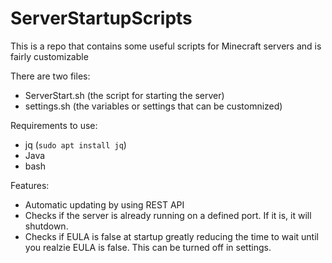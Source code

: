 # ServerStartupScripts
This is a repo that contains some useful scripts for Minecraft servers and is fairly customizable

There are two files: 
- ServerStart.sh (the script for starting the server)
- settings.sh (the variables or settings that can be customnized)

Requirements to use:
- jq (`sudo apt install jq`)
- Java
- bash

Features:
- Automatic updating by using REST API
- Checks if the server is already running on a defined port. If it is, it will shutdown.
- Checks if EULA is false at startup greatly reducing the time to wait until you realzie EULA is false. This can be turned off in settings.
